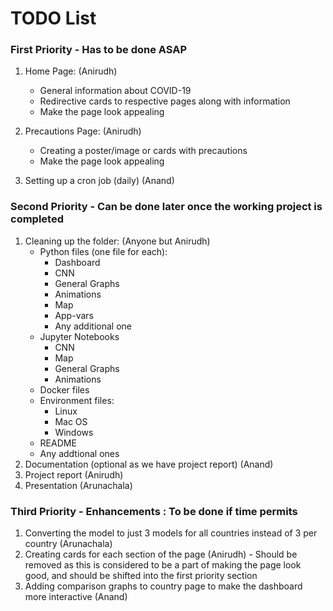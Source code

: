 # TODO List

### First Priority - Has to be done ASAP

1. Home Page: (Anirudh)

   - General information about COVID-19
   - Redirective cards to respective pages along with information
   - Make the page look appealing

2. Precautions Page: (Anirudh)

   - Creating a poster/image or cards with precautions
   - Make the page look appealing

3. Setting up a cron job (daily) (Anand)

### Second Priority - Can be done later once the working project is completed

1. Cleaning up the folder: (Anyone but Anirudh)
   - Python files (one file for each):
     - Dashboard
     - CNN
     - General Graphs
     - Animations
     - Map
     - App-vars
     - Any additional one
   - Jupyter Notebooks
     - CNN
     - Map
     - General Graphs
     - Animations
   - Docker files
   - Environment files:
     - Linux
     - Mac OS
     - Windows
   - README
   - Any addtional ones
2. Documentation (optional as we have project report) (Anand)
3. Project report (Anirudh)
4. Presentation (Arunachala)

### Third Priority - Enhancements : To be done if time permits

1. Converting the model to just 3 models for all countries instead of 3 per country (Arunachala)
2. Creating cards for each section of the page (Anirudh) - Should be removed as this is considered to be a part of making the page look good, and should be shifted into the first priority section
3. Adding comparison graphs to country page to make the dashboard more interactive (Anand)
